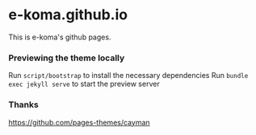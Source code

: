 # e-koma.github.io
This is e-koma's github pages.

### Previewing the theme locally

Run `script/bootstrap` to install the necessary dependencies
Run `bundle exec jekyll serve` to start the preview server

### Thanks
https://github.com/pages-themes/cayman
